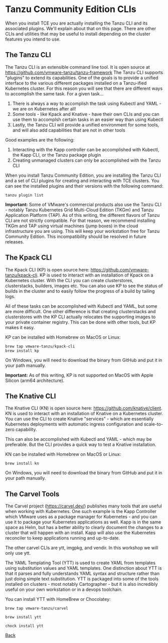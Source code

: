 # Tanzu Community Edition CLIs

When you install TCE you are actually installing the Tanzu CLI and its associated plugins. We'll explain about that
on this page. There are other CLIs and utilities that may be useful to install depending on the cluster features you
intend to use.

## The Tanzu CLI

The Tanzu CLI is an extensible command line tool. It is open source at https://github.com/vmware-tanzu/tanzu-framework
The Tanzu CLI supports "plugins" to extend its capabilities. One of the goals is to provide a unified interface to the
various different packages installed on a Tanzu-ified Kubernetes cluster. For this reason you will see that there
are different ways to accomplish the same task. For a given task...

1. There is always a way to accomplish the task using Kubectl and YAML - we are on Kubernetes after all!
1. Some tools - like Kpack and Knative - have their own CLIs and you can use them to accomplsh certain tasks
   in an easier way than using Kubectl
1. Lastly, the Tanzu CLI will provide a unified environment for some tools, and will also add capabilities
   that are not in other tools

Good examples are the following:

1. Interacting with the Kapp controller can be accomplished with Kubectl, the Kapp CLI, or the Tanzu
   package plugin
1. Creating unmanaged clusters can only be accomplished with the Tanzu CLI

When you install Tanzu Community Edition, you are installing the Tanzu CLI and a set of CLI plugins for creating
and interacting with TCE clusters. You can see the installed plugins and their versions with the following command:

```shell
tanzu plugin list
```

**Important:** Some of VMware's commercial products also use the Tanzu CLI - notably Tanzu Kubernetes Grid Multi-Cloud
Edition (TKGm) and Tanzu Application Platform (TAP). As of this writing, the different flavors of Tanzu CLI are not
strictly compatible. For that reason, we recommend installing TKGm and TAP using virtual machines (jump boxes) in the
cloud infrastructure you are using. This will keep your workstation free for Tanzu Community Edition. This
incompatibility should be resolved in future releases.

## The Kpack CLI

The Kpack CLI (KP) is open source here: https://github.com/vmware-tanzu/kpack-cli. KP is used to interact with an installation
of Kpack on a Kubernetes cluster. With the CLI you can create clusterstores, clusterstacks, builders, images etc.
You can also use KP to see the status of builds in the cluster and to easily follow the progress of a build by tailing logs.

All of these tasks can be accomplished with Kubectl and YAML, but some are more difficult. One other difference
is that creating clusterstacks and clusterstores with the KP CLI actually relocates the supporting images to your
private container registry. This can be done with other tools, but KP makes it easy.

KP can be installed with Homebrew on MacOS or Linux:

```shell
brew tap vmware-tanzu/kpack-cli
brew install kp
```

On Windows, you will need to download the binary from GitHub and put it in your path manually.

**Important:** As of this writing, KP is not supported on MacOS with Apple Silicon (arm64 architecture).

## The Knative CLI

The Knative CLI (KN) is open source here: https://github.com/knative/client. KN is used to interact with an installation
of Knative on a Kubernetes cluster. You can use the CLI to create Knative "services" - which are essentially
Kubernetes deployments with automatic ingress configuration and scale-to-zero capability.

This can also be accomplished with Kubectl and YAML - which may be preferable. But the CLI provides a quick way
to test a Knative installation.

KN can be installed with Homebrew on MacOS or Linux:

```shell
brew install kn
```

On Windows, you will need to download the binary from GitHub and put it in your path manually.

## The Carvel Tools

The Carvel project (https://carvel.dev/) publishes many tools that are useful when working with Kubernetes.
One such example is the Kapp Controller which VMware uses as a package manager for Kubernetes - and you can
use it to package your Kubernetes applications as well. Kapp is in the same space as Helm, but has a better
ability to clearly document the changes to a cluster that will happen with an install. Kapp will also use
the Kubernetes reconciler to keep applications running and up-to-date.

The other carvel CLIs are ytt, imgpkg, and vendir. In this workshop we will only use ytt.

The YAML Templating Tool (YTT) is used to create YAML from templates using substitution values
and YAML templates. One distinction about YTT is that it parses and fully understands YAML syntax and structure
rather than just doing simple text substitution. YTT is packaged into some of the tools installed on
clusters - most notably Cartographer - but it is also incredibly useful on your own workstation or in
a devops toolchain.

You can install YTT with HomeBrew or Chocolatey:

```shell
brew tap vmware-tanzu/carvel

brew install ytt
```

```shell
chock install ytt
```

[Back](index.md)
